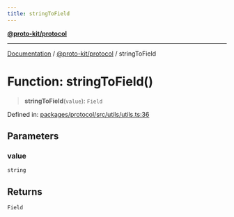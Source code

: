 ```yaml
---
title: stringToField
---
```


[**@proto-kit/protocol**](../README.md)

***

[Documentation](../../../README.md) / [@proto-kit/protocol](../README.md) / stringToField

# Function: stringToField()

> **stringToField**(`value`): `Field`

Defined in: [packages/protocol/src/utils/utils.ts:36](https://github.com/proto-kit/framework/blob/4d6b3b6da51b3edee0fbf25ce72c1f59ec61e891/packages/protocol/src/utils/utils.ts#L36)

## Parameters

### value

`string`

## Returns

`Field`
